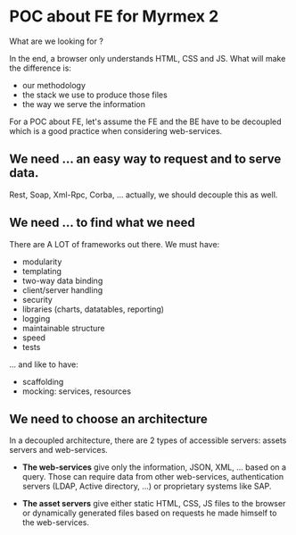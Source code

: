 # POC about FE for Myrmex 2

What are we looking for ? 

In the end, a browser only understands HTML, CSS and JS. What will make the difference is:
- our methodology
- the stack we use to produce those files
- the way we serve the information

For a POC about FE, let's assume the FE and the BE have to be decoupled which is a good practice when considering web-services.

## We need ... an easy way to request and to serve data.

Rest, Soap, Xml-Rpc, Corba, ... actually, we should decouple this as well.

## We need ... to find what we need

There are A LOT of frameworks out there. We must have:
- modularity
- templating
- two-way data binding
- client/server handling
- security
- libraries (charts, datatables, reporting)
- logging
- maintainable structure
- speed
- tests 

... and like to have:
- scaffolding
- mocking: services, resources

## We need to choose an architecture

In a decoupled architecture, there are 2 types of accessible servers: assets servers and web-services.

- **The web-services** give only the information, JSON, XML, ... based on a query. Those can require data from other web-services, authentication servers (LDAP, Active directory, ...) or proprietary systems like SAP.

- **The asset servers** give either static HTML, CSS, JS files to the browser or dynamically generated files based on requests he made himself to the web-services.

